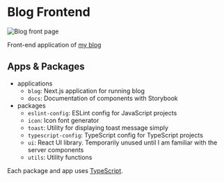 # Blog Frontend

![Blog front page](https://media.discordapp.net/attachments/1102888096007196733/1203635833467445258/nextjs-blog.png)

Front-end application of [my blog](https://marshallku.com/)

## Apps & Packages

- applications
  - `blog`: Next.js application for running blog
  - `docs`: Documentation of components with Storybook
- packages
  - `eslint-config`: ESLint config for JavaScript projects
  - `icon`: Icon font generator
  - `toast`: Utility for displaying toast message simply
  - `typescript-config`: TypeScript config for TypeScript projects
  - `ui`: React UI library. Temporarily unused until I am familiar with the server components
  - `utils`: Utility functions

Each package and app uses [TypeScript](https://www.typescriptlang.org/).
